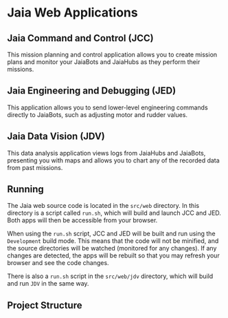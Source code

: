 # Jaia Web Applications

## Jaia Command and Control (JCC)

This mission planning and control application allows you to create mission plans and monitor your JaiaBots and JaiaHubs as they perform their missions.

## Jaia Engineering and Debugging (JED)

This application allows you to send lower-level engineering commands directly to JaiaBots, such as adjusting motor and rudder values.

## Jaia Data Vision (JDV)

This data analysis application views logs from JaiaHubs and JaiaBots, presenting you with maps and allows you to chart any of the recorded data from past missions.

## Running

The Jaia web source code is located in the `src/web` directory. In this directory is a script called `run.sh`, which will build and launch JCC and JED. Both apps will then be accessible from your browser.

When using the `run.sh` script, JCC and JED will be built and run using the `Development` build mode. This means that the code will not be minified, and the source directories will be watched (monitored for any changes). If any changes are detected, the apps will be rebuilt so that you may refresh your browser and see the code changes.

There is also a `run.sh` script in the `src/web/jdv` directory, which will build and run `JDV` in the same way.

## Project Structure
